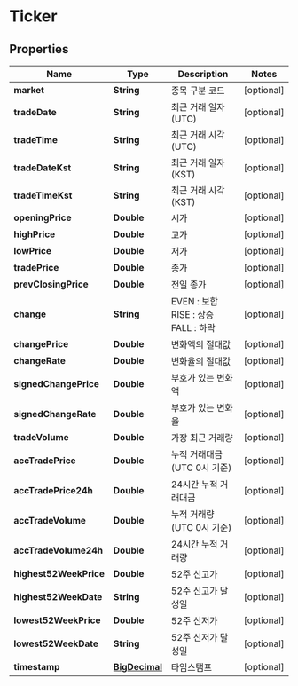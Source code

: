 
# Ticker

## Properties
Name | Type | Description | Notes
------------ | ------------- | ------------- | -------------
**market** | **String** | 종목 구분 코드 |  [optional]
**tradeDate** | **String** | 최근 거래 일자(UTC) |  [optional]
**tradeTime** | **String** | 최근 거래 시각(UTC) |  [optional]
**tradeDateKst** | **String** | 최근 거래 일자(KST) |  [optional]
**tradeTimeKst** | **String** | 최근 거래 시각(KST) |  [optional]
**openingPrice** | **Double** | 시가 |  [optional]
**highPrice** | **Double** | 고가 |  [optional]
**lowPrice** | **Double** | 저가 |  [optional]
**tradePrice** | **Double** | 종가 |  [optional]
**prevClosingPrice** | **Double** | 전일 종가 |  [optional]
**change** | **String** | EVEN : 보합 RISE : 상승 FALL : 하락  |  [optional]
**changePrice** | **Double** | 변화액의 절대값 |  [optional]
**changeRate** | **Double** | 변화율의 절대값 |  [optional]
**signedChangePrice** | **Double** | 부호가 있는 변화액 |  [optional]
**signedChangeRate** | **Double** | 부호가 있는 변화율 |  [optional]
**tradeVolume** | **Double** | 가장 최근 거래량 |  [optional]
**accTradePrice** | **Double** | 누적 거래대금 (UTC 0시 기준) |  [optional]
**accTradePrice24h** | **Double** | 24시간 누적 거래대금 |  [optional]
**accTradeVolume** | **Double** | 누적 거래량 (UTC 0시 기준) |  [optional]
**accTradeVolume24h** | **Double** | 24시간 누적 거래량 |  [optional]
**highest52WeekPrice** | **Double** | 52주 신고가 |  [optional]
**highest52WeekDate** | **String** | 52주 신고가 달성일 |  [optional]
**lowest52WeekPrice** | **Double** | 52주 신저가 |  [optional]
**lowest52WeekDate** | **String** | 52주 신저가 달성일 |  [optional]
**timestamp** | [**BigDecimal**](BigDecimal.md) | 타임스탬프 |  [optional]



